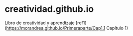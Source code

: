 # creatividad.github.io
Libro de creatividad y aprendizaje
[ref1](https://morandrea.github.io/Primeraparte/Cap1.1 Capítulo 1)